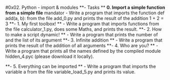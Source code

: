 #0x02. Python - import & modules
**-  Tasks **
**0. Import a simple function from a simple file**
mandator
	- Write a program that imports the function def add(a, b): from the file add_0.py and prints the result of the addition 1 + 2 = 3
**-  1. My first toolbox! **
	-  Write a program that imports functions from the file calculator_1.py, does some Maths, and prints the result.
**-  2. How to make a script dynamic! **
	-  Write a program that prints the number of and the list of its argument
**-  3. Infinite addition **
	-  Write a program that prints the result of the addition of all arguments
**-  4. Who are you? **
	-  Write a program that prints all the names defined by the compiled module hidden_4.pyc (please download it locally).

**-  5. Everything can be imported **
	-  Write a program that imports the variable a from the file variable_load_5.py and prints its value.
